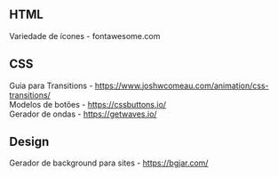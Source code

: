 ## HTML
Variedade de ícones - fontawesome.com

## CSS
Guia para Transitions - https://www.joshwcomeau.com/animation/css-transitions/
\
Modelos de botões - https://cssbuttons.io/
\
Gerador de ondas - https://getwaves.io/

## Design
Gerador de background para sites - https://bgjar.com/
